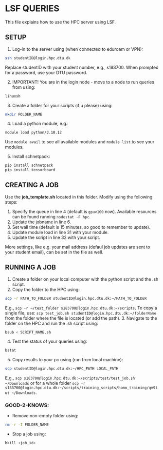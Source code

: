 # LSF QUERIES
This file explains how to use the HPC server using LSF.

## SETUP
1. Log-in to the server using (when connected to eduroam or VPN):
```bash
ssh studentID@login.hpc.dtu.dk 
```
Replace studentID with your student number, e.g., s183700. When prompted for a password, use your DTU password.

2. IMPORTANT! You are in the login node - move to a node to run queries from using:
```bash
linuxsh
``` 
3. Create a folder for your scripts (if u please) using:
```bash
mkdir FOLDER_NAME
```     
4. Load a python module, e.g.:
```bash
module load python/3.10.12
```  
Use ```module avail``` to see all available modules and ```module list``` to see your modules.
        
5. Install schnetpack:
```bash
pip install schnetpack
pip install tensorboard
```  

## CREATING A JOB
Use the **job_template.sh** located in this folder. Modify using the following steps:
1. Specify the queue in line 4 (default is ```gpuv100``` now). Available resources can be found running ```nodestat -F hpc```.
2. Update the jobname in line 6.
3. Set wall time (default is 15 minutes, so good to remember to update).
4. Update module load in line 31 with your module.
5. Update the script in line 32 with your script.

More settings, like e.g. your mail address (defaul job updates are sent to your student email), can be set in the file as well.

## RUNNING A JOB
1. Create a folder on your local computer with the python script and the .sh script.
2. Copy the folder to the HPC using:
```bash
scp -r PATH_TO_FOLDER studentID@login.hpc.dtu.dk:~/PATH_TO_FOLDER 
``` 
E.g., ```scp -r ~/test_folder s183700@login.hpc.dtu.dk:~/scripts```. To copy a single file, use: ```scp test_job.sh studentID@login.hpc.dtu.dk:~/folderName``` from the folder where the file is located (or add the path).
3. Navigate to the folder on the HPC  and run the .sh script using:
```bash
bsub < SCRIPT_NAME.sh
```
4. Test the status of your queries using:
```bash
bstat
```
5. Copy results to your pc using (run from local machine):
```bash
scp studentID@login.hpc.dtu.dk:~/HPC_PATH LOCAL_PATH
```
E.g., ```scp s183700@login.hpc.dtu.dk:~/scripts/test/test_job.sh ~/Downloads``` or for a whole folder ```scp -r s183700@login.hpc.dtu.dk:~/scripts/training_scripts/homo_training/qm9tut ~/Downloads```.

### GOOD-2-KNOWS:
* Remove non-empty folder using:  
```bash
rm -r -I FOLDER_NAME
```
* Stop a job using:
```bash
bkill <job_id>
```
